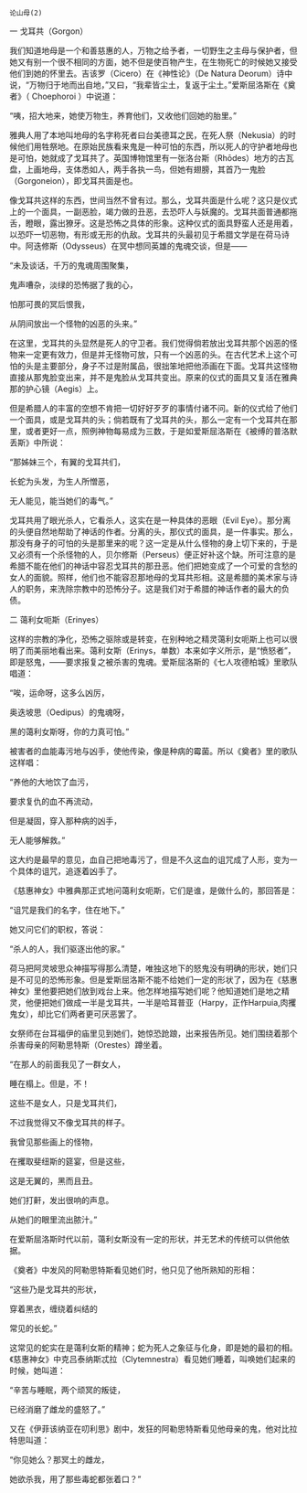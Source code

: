     论山母(2) 

   一 戈耳共（Gorgon）

   我们知道地母是一个和善慈惠的人，万物之给予者，一切野生之主母与保护者，但她又有别一个很不相同的方面，她不但是使百物产生，在生物死亡的时候她又接受他们到她的怀里去。吉该罗（Cicero）在《神性论》（De Natura Deorum）诗中说，“万物归于地而出自地，”又曰，“我辈皆尘土，复返于尘土。”爱斯屈洛斯在《奠者》（ Choephoroi ）中说道：

   “咦，招大地来，她使万物生，养育他们，又收他们回她的胎里。”

   雅典人用了本地叫地母的名字称死者曰台美德耳之民，在死人祭（Nekusia）的时候他们用牲祭地。在原始民族看来鬼是一种可怕的东西，所以死人的守护者地母也是可怕，她就成了戈耳共了。英国博物馆里有一张洛台斯（Rhōdes）地方的古瓦盘，上画地母，支体悉如人，两手各执一鸟，但她有翅膀，其首乃一鬼脸（Gorgoneion），即戈耳共面是也。

   像戈耳共这样的东西，世间当然不曾有过。那么，戈耳共面是什么呢？这只是仪式上的一个面具，一副恶脸，竭力做的丑恶，去恐吓人与妖魔的。戈耳共面普通都拖舌，瞪眼，露出獠牙。这是恐怖之具体的形象。这种仪式的面具野蛮人还是用着，以恐吓一切恶物，有形或无形的仇敌。戈耳共的头最初见于希腊文学是在荷马诗中。阿迭修斯（Odysseus）在冥中想同英雄的鬼魂交谈，但是——

   “未及谈话，千万的鬼魂周围聚集，

   鬼声嘈杂，淡绿的恐怖据了我的心，

   怕那可畏的冥后恨我，

   从阴间放出一个怪物的凶恶的头来。”

   在这里，戈耳共的头显然是死人的守卫者。我们觉得倘若放出戈耳共那个凶恶的怪物来一定更有效力，但是并无怪物可放，只有一个凶恶的头。在古代艺术上这个可怕的头是主要部分，身子不过是附属品，很拙笨地把他添画在下面。戈耳共这怪物直接从那鬼脸变出来，并不是鬼脸从戈耳共变出。原来的仪式的面具又复活在雅典那的护心镜（Aegis）上。

   但是希腊人的丰富的空想不肯把一切好好歹歹的事情付诸不问。新的仪式给了他们一个面具，或是戈耳共的头；倘若既有了戈耳共的头，那么一定有一个戈耳共在那里，或者更好一点，照例神物每易成为三数，于是如爱斯屈洛斯在《被缚的普洛默丢斯》中所说：

   “那姊妹三个，有翼的戈耳共们，

   长蛇为头发，为生人所憎恶，

   无人能见，能当她们的毒气。”

   戈耳共用了眼光杀人，它看杀人，这实在是一种具体的恶眼（Evil Eye）。那分离的头便自然地帮助了神话的作者。分离的头，那仪式的面具，是一件事实。那么，那没有身子的可怕的头是那里来的呢？这一定是从什么怪物的身上切下来的，于是又必须有一个杀怪物的人，贝尔修斯（Perseus）便正好补这个缺。所可注意的是希腊不能在他们的神话中容忍戈耳共的那丑恶。他们把她变成了一个可爱的含愁的女人的面貌。照样，他们也不能容忍那地母的戈耳共形相。这是希腊的美术家与诗人的职务，来洗除宗教中的恐怖分子。这是我们对于希腊的神话作者的最大的负债。

   二 蔼利女呃斯（Erinyes）

   这样的宗教的净化，恐怖之驱除或是转变，在别种地之精灵蔼利女呃斯上也可以很明了而美丽地看出来。蔼利女斯（Erinys，单数）本来如字义所示，是“愤怒者”，即是怒鬼，——要求报复之被杀害的鬼魂。爱斯屈洛斯的《七人攻德柏城》里歌队唱道：

   “唉，运命呀，这多么凶厉，

   奥迭坡思（Oedipus）的鬼魂呀，

   黑的蔼利女斯呀，你的力真可怕。”

   被害者的血能毒污地与凶手，使他传染，像是种病的霉菌。所以《奠者》里的歌队这样唱：

   “养他的大地饮了血污，

   要求复仇的血不再流动，

   但是凝固，穿入那种病的凶手，

   无人能够解救。”

   这大约是最早的意见，血自己把地毒污了，但是不久这血的诅咒成了人形，变为一个具体的诅咒，追逐着凶手了。

   《慈惠神女》中雅典那正式地问蔼利女呃斯，它们是谁，是做什么的，那回答是：

   “诅咒是我们的名字，住在地下。”

   她又问它们的职权，答说：

   “杀人的人，我们驱逐出他的家。”

   荷马把阿灵坡思众神描写得那么清楚，唯独这地下的怒鬼没有明确的形状，她们只是不可见的恐怖形象。但是爱斯屈洛斯不能不给她们一定的形状了，因为在《慈惠神女》里他要把她们放到戏台上来。他怎样地描写她们呢？他知道她们是地之精灵，他便把她们做成一半是戈耳共，一半是哈耳普亚（Harpy，正作Harpuia,肉攫鬼女），却比它们两者更可厌恶罢了。

   女祭师在台耳福伊的庙里见到她们，她惊恐跄踉，出来报告所见。她们围绕着那个杀害母亲的阿勒思特斯（Orestes）蹲坐着。

   “在那人的前面我见了一群女人，

   睡在榻上。但是，不！

   这些不是女人，只是戈耳共们，

   不过我觉得又不像戈耳共的样子。

   我曾见那些画上的怪物，

   在攫取斐纽斯的筵宴，但是这些，

   这是无翼的，黑而且丑。

   她们打鼾，发出很响的声息。

   从她们的眼里流出脓汁。”

   在爱斯屈洛斯时代以前，蔼利女斯没有一定的形状，并无艺术的传统可以供他依据。

   《奠者》中发风的阿勒思特斯看见她们时，他只见了他所熟知的形相：

   “这些乃是戈耳共的形状，

   穿着黑衣，缠绕着纠结的

   常见的长蛇。”

   这常见的蛇实在是蔼利女斯的精神；蛇为死人之象征与化身，即是她的最初的相。《慈惠神女》中克吕泰纳斯忒拉（Clytemnestra）看见她们睡着，叫唤她们起来的时候，她叫道：

   “辛苦与睡眠，两个顽冥的叛徒，

   已经消磨了雌龙的盛怒了。”

   又在《伊菲该纳亚在叨利思》剧中，发狂的阿勒思特斯看见他母亲的鬼，他对比拉特思叫道：

   “你见她么？那冥土的雌龙，

   她欲杀我，用了那些毒蛇都张着口？”

